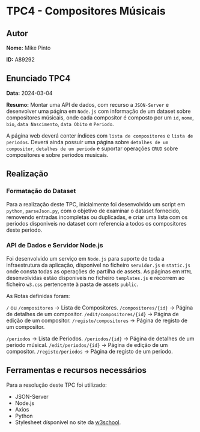 # TPC4 - Compositores Músicais

## Autor

**Nome:** Mike Pinto

**ID:** A89292

## Enunciado TPC4

**Data:** 2024-03-04

**Resumo:** Montar uma API de dados, com recurso a `JSON-Server` e desenvolver uma página em `Node.js` com informação de um dataset sobre compositores músicais, onde cada compositor é composto por um `id`, `nome`, `bio`, `data Nascimento`, `data Obito` e `Periodo`.

A página web deverá conter índices com `lista de compositores` e `lista de periodos`. Deverá ainda possuir uma página sobre `detalhes de um compositor`, `detalhes de um periodo` e suportar operações `CRUD` sobre compositores e sobre periodos musicais.

## Realização

### Formatação do Dataset

Para a realização deste TPC, inicialmente foi desenvolvido um script em `python`, `parseJson.py`, com o objetivo de examinar o dataset fornecido, removendo entradas incompletas ou duplicadas, e criar uma lista com os periodos dísponiveis no dataset com referencia a todos os compositores deste periodo.

### API de Dados e Servidor Node.js

Foi desenvolvido um serviço em `Node.js` para suporte de toda a infraestrutura da aplicação, dísponivel no ficheiro `servidor.js` e `static.js` onde consta todas as operações de partilha de assets. As páginas em `HTML` desenvolvidas estão dísponiveis no ficheiro `templates.js` e recorrem ao ficheiro `w3.css` pertencente à pasta de assets `public`. 

As Rotas definidas foram:

`/` ou `/compositores` -> Lista de Compositores.
`/compositores/{id}` -> Página de detalhes de um compositor.
`/edit/compositores/{id}` -> Página de edição de um compositor.
`/registo/compositores` -> Página de registo de um compositor.

`/periodos` -> Lista de Periodos.
`/periodos/{id}` -> Página de detalhes de um periodo músical.
`/edit/periodos/{id}` -> Página de edição de um compositor.
`/registo/periodos` -> Página de registo de um periodo.

## Ferramentas e recursos necessários

Para a resolução deste TPC foi utilizado:
- JSON-Server
- Node.js
- Axios
- Python
- Stylesheet dísponivel no site da [w3school](https://www.w3schools.com/).
